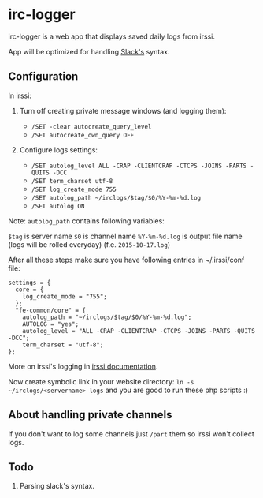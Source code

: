 # irc-logger
irc-logger is a web app that displays saved daily logs from irssi.

App will be optimized for handling [Slack's](https://slack.com) syntax.
## Configuration
In irssi:

1. Turn off creating private message windows (and logging them):
   * `/SET -clear autocreate_query_level`
   * `/SET autocreate_own_query OFF`

2. Configure logs settings:
   * `/SET autolog_level ALL -CRAP -CLIENTCRAP -CTCPS -JOINS -PARTS -QUITS -DCC`
   * `/SET term_charset utf-8`
   * `/SET log_create_mode 755`
   * `/SET autolog_path ~/irclogs/$tag/$0/%Y-%m-%d.log`
   * `/SET autolog ON`

Note: `autolog_path` contains following variables:

`$tag` is server name
`$0` is channel name
`%Y-%m-%d.log` is output file name (logs will be rolled everyday) (f.e. `2015-10-17.log`)

After all these steps make sure you have following entries in ~/.irssi/conf file:
```
settings = {
  core = {
    log_create_mode = "755";
  };
  "fe-common/core" = {
    autolog_path = "~/irclogs/$tag/$0/%Y-%m-%d.log";
    AUTOLOG = "yes";
    autolog_level = "ALL -CRAP -CLIENTCRAP -CTCPS -JOINS -PARTS -QUITS -DCC";
    term_charset = "utf-8";
};
```

More on irssi's logging in [irssi documentation](http://www.irssi.org/documentation).

Now create symbolic link in your website directory: `ln -s ~/irclogs/<servername> logs` and you are good to run these php scripts :)

## About handling private channels
If you don't want to log some channels just `/part` them so irssi won't collect logs.

## Todo
1. Parsing slack's syntax.
